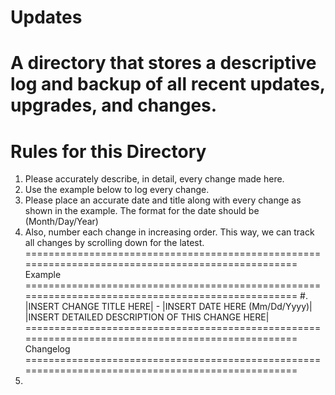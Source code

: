 Updates
==================================================================================================
A directory that stores a descriptive log and backup of all recent updates, upgrades, and changes.
==================================================================================================
Rules for this Directory
==================================================================================================
1. Please accurately describe, in detail, every change made here.
2. Use the example below to log every change.
3. Please place an accurate date and title along with every change as shown in the example. The format for the date should be (Month/Day/Year)
4. Also, number each change in increasing order. This way, we can track all changes by scrolling down for the latest.
==================================================================================================
Example
==================================================================================================
#. |INSERT CHANGE TITLE HERE| - |INSERT DATE HERE (Mm/Dd/Yyyy)|
   |INSERT DETAILED DESCRIPTION OF THIS CHANGE HERE|
==================================================================================================
Changelog
==================================================================================================
1.
